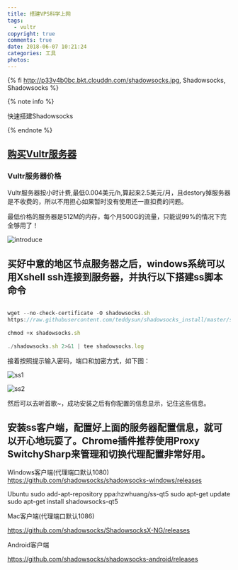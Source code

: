 ```yaml
---
title: 搭建VPS科学上网
tags:
  - vultr
copyright: true
comments: true
date: 2018-06-07 10:21:24
categories: 工具
photos:
---
```


{% fi http://p33v4b0bc.bkt.clouddn.com/shadowsocks.jpg, Shadowsocks, Shadowsocks %}

<!-- more -->

{% note info %}

快速搭建Shadowsocks

{% endnote %}

## [购买Vultr服务器](https://www.vultr.com/)

### Vultr服务器价格

Vultr服务器按小时计费,最低0.004美元/h,算起来2.5美元/月，且destory掉服务器是不收费的，所以不用担心如果暂时没有使用还一直扣费的问题。

最低价格的服务器是512M的内存，每个月500G的流量，只能说99%的情况下完全够用了！

![introduce](http://p33v4b0bc.bkt.clouddn.com/vultr.png)

## 买好中意的地区节点服务器之后，windows系统可以用Xshell ssh连接到服务器，并执行以下搭建ss脚本命令

```javascript

wget --no-check-certificate -O shadowsocks.sh
https://raw.githubusercontent.com/teddysun/shadowsocks_install/master/shadowsocks.sh
 
chmod +x shadowsocks.sh
 
./shadowsocks.sh 2>&1 | tee shadowsocks.log

```

接着按照提示输入密码，端口和加密方式，如下图：

![ss1](http://p33v4b0bc.bkt.clouddn.com/ss1.png)

![ss2](http://p33v4b0bc.bkt.clouddn.com/ss1.png)

然后可以去听首歌~，成功安装之后有你配置的信息显示，记住这些信息。

## 安装ss客户端，配置好上面的服务器配置信息，就可以开心地玩耍了。Chrome插件推荐使用Proxy SwitchySharp来管理和切换代理配置非常好用。

Windows客户端(代理端口默认1080)
https://github.com/shadowsocks/shadowsocks-windows/releases

Ubuntu 
sudo add-apt-repository ppa:hzwhuang/ss-qt5 
sudo apt-get update 
sudo apt-get install shadowsocks-qt5

Mac客户端(代理端口默认1086)

https://github.com/shadowsocks/ShadowsocksX-NG/releases

Android客户端

https://github.com/shadowsocks/shadowsocks-android/releases